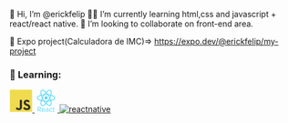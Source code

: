  👋 Hi, I’m @erickfelip
 👨‍💻 I’m currently learning html,css and javascript + react/react native.
 🤝 I’m looking to collaborate on front-end area.


💬 Expo project(Calculadora de IMC)=> https://expo.dev/@erickfelip/my-project 


<h3 align="left">🔭 Learning:</h3>
<p align="left"> <a href="https://developer.mozilla.org/en-US/docs/Web/JavaScript" target="_blank"> <img src="https://raw.githubusercontent.com/devicons/devicon/master/icons/javascript/javascript-original.svg" alt="javascript" width="40" height="40"/> </a> <a href="https://reactjs.org/" target="_blank"> <img src="https://raw.githubusercontent.com/devicons/devicon/master/icons/react/react-original-wordmark.svg" alt="react" width="40" height="40"/> </a> <a href="https://reactnative.dev/" target="_blank"> <img src="https://reactnative.dev/img/header_logo.svg" alt="reactnative" width="40" height="40"/> </a> </p>

